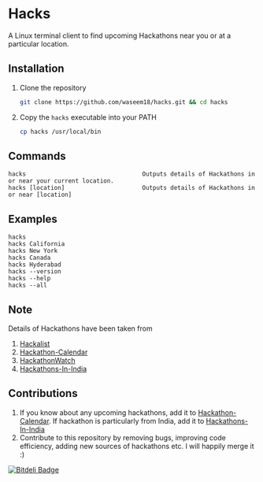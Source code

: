 Hacks
============
A Linux terminal client to find upcoming Hackathons near you or at a particular location.

Installation
--------------
1. Clone the repository
    ```sh
    git clone https://github.com/waseem18/hacks.git && cd hacks
    ```

2. Copy the `hacks` executable into your PATH
    ```sh
    cp hacks /usr/local/bin
    ```

Commands
--------
```
hacks                                 Outputs details of Hackathons in or near your current location.
hacks [location]                      Outputs details of Hackathons in or near [location]
```
Examples
--------
```
hacks
hacks California
hacks New York
hacks Canada
hacks Hyderabad
hacks --version
hacks --help
hacks --all
```

Note
--------
Details of Hackathons have been taken from

1. [Hackalist](http://www.hackalist.org)
2. [Hackathon-Calendar](https://github.com/japacible/Hackathon-Calendar)
3. [HackathonWatch](http://www.hackathonwatch.com)
4. [Hackathons-In-India](https://github.com/waseem18/Hackathons-In-India)



Contributions
---------------
1. If you know about any upcoming hackathons, add it to [Hackathon-Calendar](https://github.com/japacible/Hackathon-Calendar). If hackathon is particularly from India, add it to [Hackathons-In-India](https://github.com/waseem18/Hackathons-In-India)
2. Contribute to this repository by removing bugs, improving code efficiency, adding new sources of hackathons etc. I will happily merge it :)


[![Bitdeli Badge](https://d2weczhvl823v0.cloudfront.net/waseem18/hacks/trend.png)](https://bitdeli.com/free "Bitdeli Badge")
